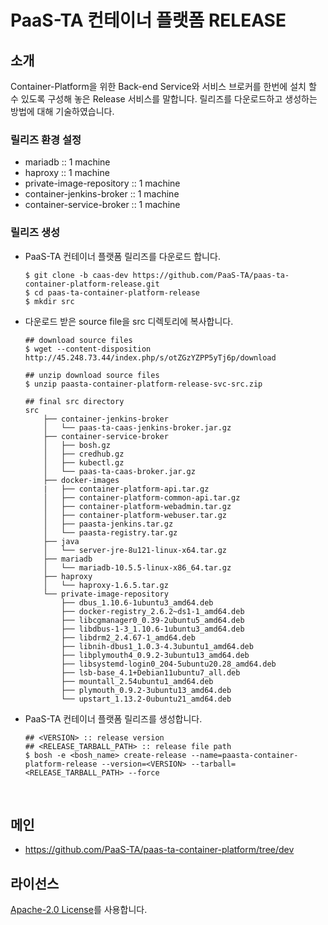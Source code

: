 # PaaS-TA 컨테이너 플랫폼 RELEASE
## 소개
Container-Platform을 위한 Back-end Service와 서비스 브로커를 한번에 설치 할 수 있도록 구성해 놓은 Release 서비스를 말합니다. 릴리즈를 다운로드하고 생성하는 방법에 대해 기술하였습니다.

### 릴리즈 환경 설정
  - mariadb :: 1 machine
  - haproxy :: 1 machine
  - private-image-repository :: 1 machine
  - container-jenkins-broker :: 1 machine
  - container-service-broker :: 1 machine

### 릴리즈 생성  
  - PaaS-TA 컨테이너 플랫폼 릴리즈를 다운로드 합니다.    
    ```
    $ git clone -b caas-dev https://github.com/PaaS-TA/paas-ta-container-platform-release.git
    $ cd paas-ta-container-platform-release
    $ mkdir src
    ```  
         
  - 다운로드 받은 source file을 src 디렉토리에 복사합니다. 
    ```
    ## download source files   
    $ wget --content-disposition http://45.248.73.44/index.php/s/otZGzYZPP5yTj6p/download   
    
    ## unzip download source files   
    $ unzip paasta-container-platform-release-svc-src.zip
    
    ## final src directory   
    src
        ├── container-jenkins-broker  
        │   └── paas-ta-caas-jenkins-broker.jar.gz
        ├── container-service-broker  
        │   ├── bosh.gz
        │   ├── credhub.gz
        │   ├── kubectl.gz
        │   └── paas-ta-caas-broker.jar.gz
        ├── docker-images
        |   ├── container-platform-api.tar.gz
        │   ├── container-platform-common-api.tar.gz
        │   ├── container-platform-webadmin.tar.gz
        │   ├── container-platform-webuser.tar.gz
        │   ├── paasta-jenkins.tar.gz
        │   └── paasta-registry.tar.gz
        ├── java
        │   └── server-jre-8u121-linux-x64.tar.gz
        ├── mariadb   
        │   └── mariadb-10.5.5-linux-x86_64.tar.gz
        ├── haproxy   
        │   └── haproxy-1.6.5.tar.gz
        └── private-image-repository
            ├── dbus_1.10.6-1ubuntu3_amd64.deb
            ├── docker-registry_2.6.2~ds1-1_amd64.deb
            ├── libcgmanager0_0.39-2ubuntu5_amd64.deb
            ├── libdbus-1-3_1.10.6-1ubuntu3_amd64.deb
            ├── libdrm2_2.4.67-1_amd64.deb
            ├── libnih-dbus1_1.0.3-4.3ubuntu1_amd64.deb
            ├── libplymouth4_0.9.2-3ubuntu13_amd64.deb
            ├── libsystemd-login0_204-5ubuntu20.28_amd64.deb
            ├── lsb-base_4.1+Debian11ubuntu7_all.deb
            ├── mountall_2.54ubuntu1_amd64.deb
            ├── plymouth_0.9.2-3ubuntu13_amd64.deb
            └── upstart_1.13.2-0ubuntu21_amd64.deb
    ```
  - PaaS-TA 컨테이너 플랫폼 릴리즈를 생성합니다.  
    ```
    ## <VERSION> :: release version     
    ## <RELEASE_TARBALL_PATH> :: release file path  
    $ bosh -e <bosh_name> create-release --name=paasta-container-platform-release --version=<VERSION> --tarball=<RELEASE_TARBALL_PATH> --force   
    ```

<br>
    
## 메인
- https://github.com/PaaS-TA/paas-ta-container-platform/tree/dev

## 라이선스
[Apache-2.0 License](http://www.apache.org/licenses/LICENSE-2.0)를 사용합니다.

